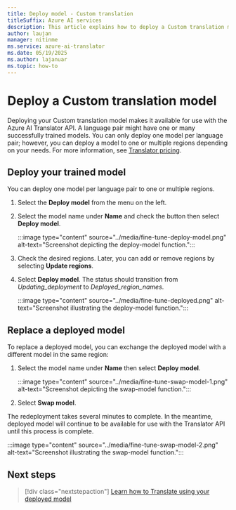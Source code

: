 ```yaml
---
title: Deploy model - Custom translation
titleSuffix: Azure AI services
description: This article explains how to deploy a Custom translation model.
author: laujan
manager: nitinme
ms.service: azure-ai-translator
ms.date: 05/19/2025
ms.author: lajanuar
ms.topic: how-to
---
```

# Deploy a Custom translation model

Deploying your Custom translation model makes it available for use with the Azure AI Translator API. A language pair might have one or many successfully trained models. You can only deploy one model per language pair; however, you can deploy  a model to one or multiple regions depending on your needs. For more information, see [Translator pricing](https://azure.microsoft.com/pricing/details/cognitive-services/translator/#pricing).

## Deploy your trained model

You can deploy one model per language pair to one or multiple regions.

1. Select the **Deploy model** from the menu on the left.

1. Select the model name under **Name** and check the button then select **Deploy model**.

   :::image type="content" source="../media/fine-tune-deploy-model.png" alt-text="Screenshot depicting the deploy-model function.":::

1. Check the desired regions. Later, you can add or remove regions by selecting **Update regions**.

1. Select **Deploy model**. The status should transition from _Updating_deployment_ to _Deployed_region_names_.

   :::image type="content" source="../media/fine-tune-deployed.png" alt-text="Screenshot illustrating the deploy-model function.":::

## Replace a deployed model

To replace a deployed model, you can exchange the deployed model with a different model in the same region:

1. Select the model name under **Name** then select **Deploy model**.

   :::image type="content" source="../media/fine-tune-swap-model-1.png" alt-text="Screenshot depicting the swap-model function.":::

1. Select **Swap model**.

The redeployment takes several minutes to complete. In the meantime, deployed model will continue to be available for use with the Translator API until this process is complete.

   :::image type="content" source="../media/fine-tune-swap-model-2.png" alt-text="Screenshot illustrating the swap-model function.":::

## Next steps

> [!div class="nextstepaction"]
> [Learn how to Translate using your deployed model](translate-from-model.md)